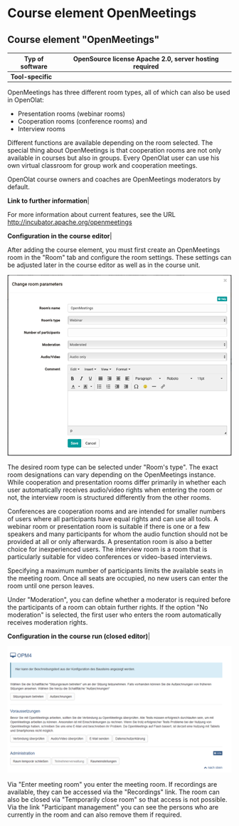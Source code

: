 # Course element OpenMeetings

## Course element "OpenMeetings"

 **Typ of software**|  OpenSource license Apache 2.0, server hosting required  
---|---  
 **Tool-specific**|

OpenMeetings has three different room types, all of which can also be used in
OpenOlat:

  * Presentation rooms (webinar rooms)
  * Cooperation rooms (conference rooms) and
  * Interview rooms

Different functions are available depending on the room selected. The special
thing about OpenMeetings is that cooperation rooms are not only available in
courses but also in groups. Every OpenOlat user can use his own virtual
classroom for group work and cooperation meetings.

OpenOlat course owners and coaches are OpenMeetings moderators by default.  
  
 **Link to further information**|

For more information about current features, see the URL
<http://incubator.apache.org/openmeetings>  
  
 **Configuration in the course editor**|

After adding the course element, you must first create an OpenMeetings room in
the "Room" tab and configure the room settings. These settings can be adjusted
later in the course editor as well as in the course unit.

![](assets/Openmeetings_EN.png)

The desired room type can be selected under "Room's type". The exact room
designations can vary depending on the OpenMeetings instance. While
cooperation and presentation rooms differ primarily in whether each user
automatically receives audio/video rights when entering the room or not, the
interview room is structured differently from the other rooms.

Conferences are cooperation rooms and are intended for smaller numbers of
users where all participants have equal rights and can use all tools. A
webinar room or presentation room is suitable if there is one or a few
speakers and many participants for whom the audio function should not be
provided at all or only afterwards.  A presentation room is also a better
choice for inexperienced users. The interview room is a room that is
particularly suitable for video conferences or video-based interviews.

Specifying a maximum number of participants limits the available seats in the
meeting room. Once all seats are occupied, no new users can enter the room
until one person leaves.

Under "Moderation", you can define whether a moderator is required before the
participants of a room can obtain further rights. If the option "No
moderation" is selected, the first user who enters the room automatically
receives moderation rights.  
  
 **Configuration in the course run (closed editor)**|

![](assets/OPM_kursrun.png)

Via "Enter meeting room" you enter the meeting room. If recordings are
available, they can be accessed via the "Recordings" link. The room can also
be closed via "Temporarily close room" so that access is not possible. Via the
link "Participant management" you can see the persons who are currently in the
room and can also remove them if required.

